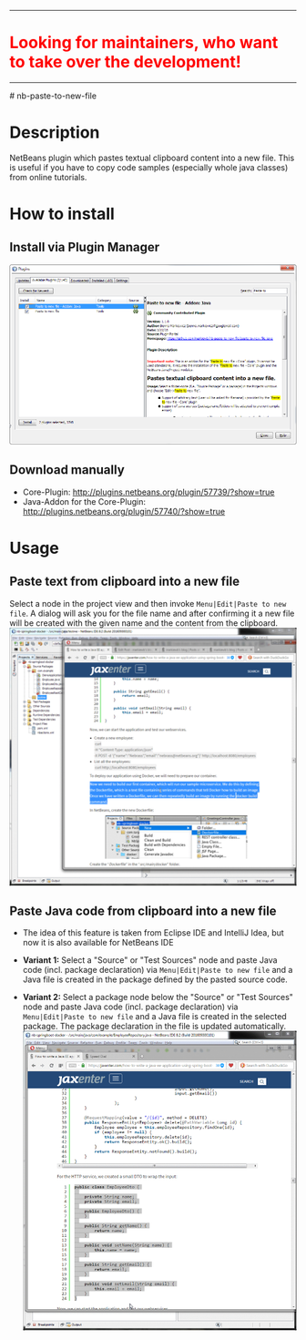 <hr>
<h1 style="color: #FF0000">Looking for maintainers, who want to take over the development!</h1>
<hr>
# nb-paste-to-new-file

# Description
NetBeans plugin which pastes textual clipboard content into a new file. This is useful if you have to copy code samples (especially whole java classes) from online tutorials.

# How to install

## Install via Plugin Manager
![InstallFromPluginCenter](https://github.com/markiewb/nb-paste-to-new-file/blob/master/doc/InstallFromPluginCenter.png?raw=true)


## Download manually

* Core-Plugin: http://plugins.netbeans.org/plugin/57739/?show=true
* Java-Addon for the Core-Plugin: http://plugins.netbeans.org/plugin/57740/?show=true

# Usage

## Paste text from clipboard into a new file

Select a node in the project view and then invoke `Menu|Edit|Paste to new file`. A dialog will ask you for the file name and after confirming it a new file will be created with the given name and the content from the clipboard.
![PasteToNewFile](https://github.com/markiewb/nb-paste-to-new-file/blob/master/doc/PasteToNewFile.gif?raw=true)

## Paste Java code from clipboard into a new file

* The idea of this feature is taken from Eclipse IDE and IntelliJ Idea, but now it is also available for NetBeans IDE

* **Variant 1:** Select a "Source" or "Test Sources" node and paste Java code (incl. package declaration) via `Menu|Edit|Paste to new file` and a Java file is created in the package defined by the pasted source code.
* **Variant 2:** Select a package node below the "Source" or "Test Sources" node and paste Java code (incl. package declaration) via `Menu|Edit|Paste to new file` and a Java file is created in the selected package. The package declaration in the file is updated automatically.
![PasteToNewJavaFile](https://github.com/markiewb/nb-paste-to-new-file/blob/master/doc/PasteToNewJavaFile.gif?raw=true)
